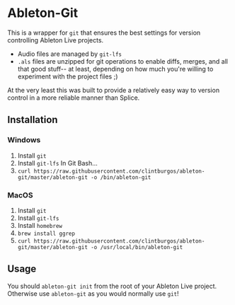# Ableton-Git

This is a wrapper for `git` that ensures the best settings for version controlling Ableton Live projects.
* Audio files are managed by `git-lfs`
* `.als` files are unzipped for git operations to enable diffs, merges, and all that good stuff-- at least, depending on how much you're willing to experiment with the project files ;)

At the very least this was built to provide a relatively easy way to version control in a more reliable manner than Splice.

## Installation

### Windows
1. Install `git`
1. Install `git-lfs`
In Git Bash...
1. `curl https://raw.githubusercontent.com/clintburgos/ableton-git/master/ableton-git -o /bin/ableton-git`

### MacOS
1. Install `git`
1. Install `git-lfs`
1. Install `homebrew`
1. `brew install ggrep`
1. `curl https://raw.githubusercontent.com/clintburgos/ableton-git/master/ableton-git -o /usr/local/bin/ableton-git`

## Usage
You should `ableton-git init` from the root of your Ableton Live project. Otherwise use `ableton-git` as you would normally use `git`!

